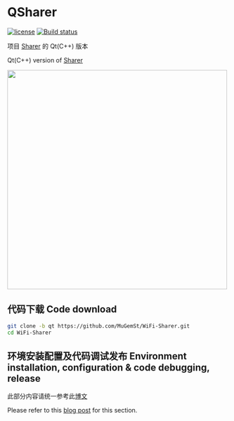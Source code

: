 # QSharer
[![license](https://img.shields.io/github/license/MuGemSt/WiFi-Sharer.svg)](https://github.com/MuGemSt/WiFi-Sharer/blob/main/LICENSE)
[![Build status](https://ci.appveyor.com/api/projects/status/soduqye3dylqgaar/branch/qt?svg=true)](https://ci.appveyor.com/project/MuGemSt/wifi-sharer/branch/qt)

项目 [Sharer](https://github.com/MuGemSt/Sharer) 的 Qt(C++) 版本

Qt(C++) version of [Sharer](https://github.com/MuGemSt/WiFi-Sharer)

<img width="500" src="https://user-images.githubusercontent.com/20459298/233094268-e0e3f845-912f-479f-a01a-f749cba6b057.png" />

## 代码下载 Code download
```bash
git clone -b qt https://github.com/MuGemSt/WiFi-Sharer.git
cd WiFi-Sharer
```

## 环境安装配置及代码调试发布 Environment installation, configuration & code debugging, release
此部分内容请统一参考此[博文](https://www.cnblogs.com/MuGem/p/17017055.html)

Please refer to this [blog post](https://www.cnblogs.com/MuGem/p/17017063.html) for this section.